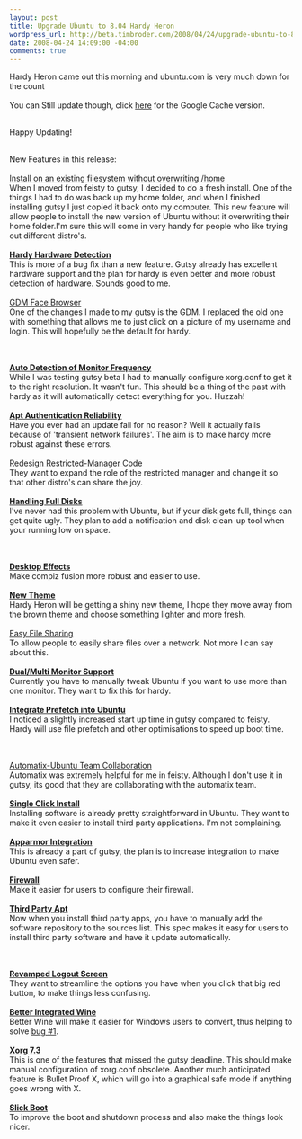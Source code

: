 ```yaml
--- 
layout: post
title: Upgrade Ubuntu to 8.04 Hardy Heron
wordpress_url: http://beta.timbroder.com/2008/04/24/upgrade-ubuntu-to-8-04-hardy-heron/
date: 2008-04-24 14:09:00 -04:00
comments: true
---
```

Hardy Heron came out this morning and ubuntu.com is very much down for the count
<br /><br />
You can Still update though, click <a href="http://72.14.205.104/search?q=cache:maBlktBTwPAJ:www.ubuntu.com/getubuntu/upgrading+upgrade+ubuntu&hl=en&ct=clnk&cd=1&gl=us&client=firefox-a">here</a> for the Google Cache version.<br /><br />

Happy Updating!
<br /><br />

New Features in this release:
<br /><br /><a href="https://wiki.ubuntu.com/UbiquityPreserveHome">Install on an existing filesystem without overwriting /home</a><br /> When I moved from feisty to gutsy, I decided to do a fresh install. One of the things I had to do was back up my home folder, and when I finished installing gutsy I just copied it back onto my computer. This new feature will allow people to install the new version of Ubuntu without it overwriting their home folder.I'm sure this will come in very handy for people who like trying out different distro's.<br /> <span class="fullpost"><br /> <span style="font-weight: bold"><a href="https://wiki.ubuntu.com/DesktopTeam/Specs/HardyHardwareDetection">Hardy Hardware Detection</a><br /> </span>This is more of a bug fix than a new feature. Gutsy already has excellent hardware support and the plan for hardy is even better and more robust detection of hardware. Sounds good to me.
<br /><br /><a href="https://wiki.ubuntu.com/DesktopTeam/Specs/GdmFaceBrowser">GDM Face Browser</a><br /> </span>One of the changes I made to my gutsy is the GDM. I replaced the old one with something that allows me to just click on a picture of my username and login. This will hopefully be the default for hardy.

<br /><br /><a href="https://wiki.ubuntu.com/X/AutodetectMonitorFrequency"><span style="font-weight: bold">Auto Detection of Monitor Frequency</span></a><br /> While I was testing gutsy beta I had to manually configure xorg.conf to get it to the right resolution. It wasn't fun. This should be a thing of the past with hardy as it will automatically detect everything for you. Huzzah!
<br /><br /><a href="https://wiki.ubuntu.com/AptAuthenticationReliability"><span style="font-weight: bold">Apt Authentication Reliability</span></a><br /> Have you ever had an update fail for no reason? Well it actually fails because of 'transient network failures'. The aim is to make hardy more robust against these errors.
<br /><br /><a href="https://wiki.ubuntu.com/DesktopTeam/Specs/RestrictedManagerRewrite">Redesign Restricted-Manager Code</a><br /> They want to expand the role of the restricted manager and change it so that other distro's can share the joy.<span style="font-weight: bold"><br /> </span><a href="https://wiki.ubuntu.com/HardyFullDiskHandling"><br /> <span style="font-weight: bold">Handling Full Disks</span></a><br /> I've never had this problem with Ubuntu, but if your disk gets full, things can get quite ugly. They plan to add a notification and disk clean-up tool when your running low on space.

<br /><br /><a href="https://wiki.ubuntu.com/DesktopTeam/Specs/HardyDesktopEffects"><span style="font-weight: bold">Desktop Effects</span></a><br /> Make compiz fusion more robust and easier to use.
<br /><br /><a href="https://wiki.ubuntu.com/DesktopTeam/Specs/HardyTheme"><span style="font-weight: bold">New Theme</span></a><br /> Hardy Heron will be getting a shiny new theme, I hope they move away from the brown theme and choose something lighter and more fresh.
<br /><br /><a href="https://wiki.ubuntu.com/EasyFileSharing">Easy File Sharing</a><br /> To allow people to easily share files over a network. Not more I can say about this.
<br /><br /><a href="https://blueprints.launchpad.net/ubuntu/+spec/multi-monitor-config"><span style="font-weight: bold">Dual/Multi Monitor Support</span></a><br /> Currently you have to manually tweak Ubuntu if you want to use more than one monitor. They want to fix this for hardy.
<br /><br /><a href="https://wiki.ubuntu.com/DesktopTeam/Specs/Prefetch"><span style="font-weight: bold">Integrate Prefetch into Ubuntu</span></a><br /> I noticed a slightly increased start up time in gutsy compared to feisty. Hardy will use file prefetch and other optimisations to speed up boot time.

<br /><br /><a href="https://wiki.ubuntu.com/Automatix/Ubuntu_Team_Collaboration?highlight=%20automatix%20#81830218674224151">Automatix-Ubuntu Team Collaboration</a><br /> Automatix was extremely helpful for me in feisty. Although I don't use it in gutsy, its good that they are collaborating with the automatix team.
<br /><br /><a href="https://wiki.ubuntu.com/SingleClickInstall"><span style="font-weight: bold">Single Click Install</span></a><br /> Installing software is already pretty straightforward in Ubuntu. They want to make it even easier to install third party applications. I'm not complaining.
<br /><br /><a href="https://wiki.ubuntu.com/HardyAppArmor"><span style="font-weight: bold">Apparmor Integration</span></a><br /> This is already a part of gutsy, the plan is to increase integration to make Ubuntu even safer.
<br /><br /><a href="https://blueprints.launchpad.net/ubuntu/+spec/ubuntu-firewall"><span style="font-weight: bold">Firewall</span></a><br /> Make it easier for users to configure their firewall.
<br /><br /><a href="https://blueprints.launchpad.net/ubuntu/+spec/third-party-apt"><span style="font-weight: bold">Third Party Apt</span></a><br /> Now when you install third party apps, you have to manually add the software repository to the sources.list. This spec makes it easy for users to install third party software and have it update automatically.

<br /><br /><a href="https://wiki.ubuntu.com/DesktopTeam/Specs/ExitStrategy"><strong>Revamped Logout Screen</strong></a><br /> They want to streamline the options you have when you click that big red button, to make things less confusing.
<br /><br /><a href="https://blueprints.launchpad.net/ubuntu/+spec/better-integrated-wine"><span style="font-weight: bold">Better Integrated Wine</span></a><br /> Better Wine will make it easier for Windows users to convert, thus helping to solve <a href="https://blueprints.launchpad.net/bugs/1">bug #1</a>.
<br /><br /><a href="https://wiki.ubuntu.com/Xorg7.3Integration"><span style="font-weight: bold">Xorg 7.3</span></a><br /> This is one of the features that missed the gutsy deadline. This should make manual configuration of xorg.conf obsolete. Another much anticipated feature is Bullet Proof X, which will go into a graphical safe mode if anything goes wrong with X.
<br /><br /><a href="https://wiki.ubuntu.com/SlickBoot"><span style="font-weight: bold">Slick Boot</span></a><br /> To improve the boot and shutdown process and also make the things look nicer.
